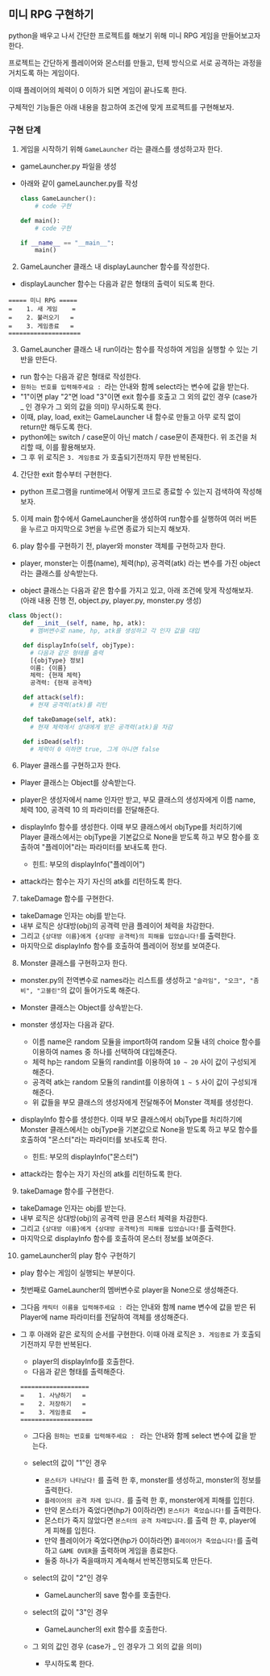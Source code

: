 ## 미니 RPG 구현하기

python을 배우고 나서 간단한 프로젝트를 해보기 위해 미니 RPG 게임을 만들어보고자 한다.

프로젝트는 간단하게 플레이어와 몬스터를 만들고, 턴제 방식으로 서로 공격하는 과정을 거치도록 하는 게임이다.

이때 플레이어의 체력이 0 이하가 되면 게임이 끝나도록 한다.

구체적인 기능들은 아래 내용을 참고하여 조건에 맞게 프로젝트를 구현해보자.

### 구현 단계

1. 게임을 시작하기 위해 `GameLauncher` 라는 클래스를 생성하고자 한다.

- gameLauncher.py 파일을 생성
- 아래와 같이 gameLauncher.py를 작성

  ```python
  class GameLauncher():
      # code 구현

  def main():
      # code 구현

  if __name__ == "__main__":
      main()
  ```

2. GameLauncher 클래스 내 displayLauncher 함수를 작성한다.

- displayLauncher 함수는 다음과 같은 형태의 출력이 되도록 한다.

```text
===== 미니 RPG =====
=    1. 새 게임    =
=    2. 불러오기   =
=    3. 게임종료   =
====================
```

3. GameLauncher 클래스 내 run이라는 함수를 작성하여 게임을 실행할 수 있는 기반을 만든다.

- run 함수는 다음과 같은 형태로 작성한다.
- `원하는 번호를 입력해주세요 : `라는 안내와 함께 select라는 변수에 값을 받는다.
- "1"이면 play "2"면 load "3"이면 exit 함수를 호출고 그 외의 값인 경우 (case가 \_ 인 경우가 그 외의 값을 의미) 무시하도록 한다.
- 이때, play, load, exit는 GameLauncher 내 함수로 만들고 아무 로직 없이 return만 해두도록 한다.
- python에는 switch / case문이 아닌 match / case문이 존재한다. 위 조건을 처리할 때, 이를 활용해보자.
- 그 후 위 로직은 `3. 게임종료` 가 호출되기전까지 무한 반복된다.

4. 간단한 exit 함수부터 구현한다.

- python 프로그램을 runtime에서 어떻게 코드로 종료할 수 있는지 검색하여 작성해보자.

5. 이제 main 함수에서 GameLauncher을 생성하여 run함수를 실행하여 여러 버튼을 누르고 마지막으로 3번을 누르면 종료가 되는지 해보자.

6. play 함수를 구현하기 전, player와 monster 객체를 구현하고자 한다.

- player, monster는 이름(name), 체력(hp), 공격력(atk) 라는 변수를 가진 object 라는 클래스를 상속받는다.

- object 클래스는 다음과 같은 함수를 가지고 있고, 아래 조건에 맞게 작성해보자.
  (아래 내용 진행 전, object.py, player.py, monster.py 생성)

```python
class Object():
    def __init__(self, name, hp, atk):
      # 멤버변수로 name, hp, atk를 생성하고 각 인자 값을 대입

    def displayInfo(self, objType):
      # 다음과 같은 형태를 출력
      [{objType} 정보]
      이름: {이름}
      체력: {현재 체력}
      공격력: {현재 공격력}

    def attack(self):
      # 현재 공격력(atk)를 리턴

    def takeDamage(self, atk):
      # 현재 체력에서 상대에게 받은 공격력(atk)을 차감

    def isDead(self):
      # 체력이 0 이하면 true, 그게 아니면 false
```

6. Player 클래스를 구현하고자 한다.

- Player 클래스는 Object를 상속받는다.
- player은 생성자에서 name 인자만 받고, 부모 클래스의 생성자에게 이름 name, 체력 100, 공격력 10 의 파라미터를 전달해준다.

- displayInfo 함수를 생성한다. 이때 부모 클래스에서 objType를 처리하기에 Player 클래스에서는 objType을 기본값으로 None을 받도록 하고 부모 함수를 호출하여 "플레이어"라는 파라미터를 보내도록 한다.
  - 힌트: 부모의 displayInfo("플레이어")
- attack라는 함수는 자기 자신의 atk를 리턴하도록 한다.

7. takeDamage 함수를 구현한다.

- takeDamage 인자는 obj를 받는다.
- 내부 로직은 상대방(obj)의 공격력 만큼 플레이어 체력을 차감한다.
- 그리고 `{상대방 이름}에게 {상대방 공격력}의 피해를 입었습니다!`를 출력한다.
- 마지막으로 displayInfo 함수를 호출하여 플레이어 정보를 보여준다.

8. Monster 클래스를 구현하고자 한다.

- monster.py의 전역변수로 names라는 리스트를 생성하고 `"슬라임", "오크", "좀비", "고블린"`의 값이 들어가도록 해준다.

- Monster 클래스는 Object를 상속받는다.
- monster 생성자는 다음과 같다.

  - 이름 name은 random 모듈을 import하여 random 모듈 내의 choice 함수를 이용하여 names 중 하나를 선택하여 대입해준다.
  - 체력 hp는 random 모듈의 randint를 이용하여 `10 ~ 20` 사이 값이 구성되게 해준다.
  - 공격력 atk는 random 모듈의 randint를 이용하여 `1 ~ 5` 사이 값이 구성되개 해준다.
  - 위 값들을 부모 클래스의 생성자에게 전달해주어 Monster 객체를 생성한다.

- displayInfo 함수를 생성한다. 이때 부모 클래스에서 objType를 처리하기에 Monster 클래스에서는 objType을 기본값으로 None을 받도록 하고 부모 함수를 호출하여 "몬스터"라는 파라미터를 보내도록 한다.

  - 힌트: 부모의 displayInfo("몬스터")

- attack라는 함수는 자기 자신의 atk를 리턴하도록 한다.

9. takeDamage 함수를 구현한다.

- takeDamage 인자는 obj를 받는다.
- 내부 로직은 상대방(obj)의 공격력 만큼 몬스터 체력을 차감한다.
- 그리고 `{상대방 이름}에게 {상대방 공격력}의 피해를 입었습니다!`를 출력한다.
- 마지막으로 displayInfo 함수를 호출하여 몬스터 정보를 보여준다.

10. gameLauncher의 play 함수 구현하기

- play 함수는 게임이 실행되는 부분이다.
- 첫번째로 GameLauncher의 멤버변수로 player을 None으로 생성해준다.
- 그다음 `캐릭터 이름을 입력해주세요 : `라는 안내와 함께 name 변수에 값을 받은 뒤 Player에 name 파라미터를 전달하여 객체를 생성해준다.

- 그 후 아래와 같은 로직의 순서를 구현한다. 이때 아래 로직은 `3. 게임종료` 가 호출되기전까지 무한 반복된다.

  - player의 displayInfo를 호출한다.
  - 다음과 같은 형태를 출력해준다.

  ```text
  ===================
  =    1. 사냥하기   =
  =    2. 저장하기   =
  =    3. 게임종료   =
  ====================
  ```

  - 그다음 `원하는 번호를 입력해주세요 : ` 라는 안내와 함께 select 변수에 값을 받는다.

  - select의 값이 "1"인 경우
    - `몬스터가 나타났다!` 를 출력 한 후, monster를 생성하고, monster의 정보를 출력한다.
    - `플레이어의 공격 차례 입니다.` 를 출력 한 후, monster에게 피해를 입힌다.
    - 만약 몬스터가 죽었다면(hp가 0이하라면) `몬스터가 죽었습니다!`를 출력한다.
    - 몬스터가 죽지 않았다면 `몬스터의 공격 차례입니다.`를 출력 한 후, player에게 피해를 입힌다.
    - 만약 플레이어가 죽었다면(hp가 0이하라면) `플레이어가 죽었습니다!`를 출력하고 `GAME OVER`을 출력하며 게임을 종료한다.
    - 둘중 하나가 죽을때까지 계속해서 반복진행되도록 만든다.
  - select의 값이 "2"인 경우
    - GameLauncher의 save 함수를 호출한다.
  - select의 값이 "3"인 경우
    - GameLauncher의 exit 함수를 호출한다.
  - 그 외의 값인 경우 (case가 \_ 인 경우가 그 외의 값을 의미)
    - 무시하도록 한다.
